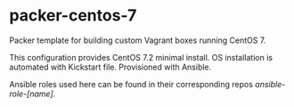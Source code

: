# packer-centos-7

Packer template for building custom Vagrant boxes running CentOS 7.

This configuration provides CentOS 7.2 minimal install. OS installation is automated with Kickstart file. Provisioned with Ansible.

Ansible roles used here can be found in their corresponding repos _ansible-role-[name]_.
